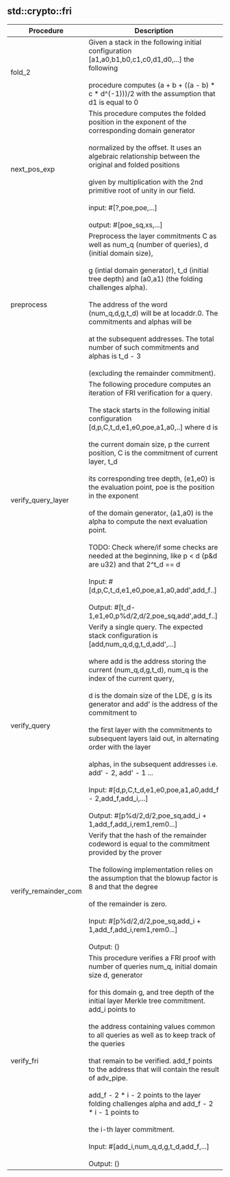 
## std::crypto::fri
| Procedure | Description |
| ----------- | ------------- |
| fold_2 | Given a stack in the following initial configuration [a1,a0,b1,b0,c1,c0,d1,d0,...] the following<br /><br />procedure computes (a + b + ((a - b) * c * d^(-1)))/2 with the assumption that d1 is equal to 0 |
| next_pos_exp | This procedure computes the folded position in the exponent of the corresponding domain generator<br /><br />normalized by the offset. It uses an algebraic relationship between the original and folded positions<br /><br />given by multiplication with the 2nd primitive root of unity in our field.<br /><br />input:    #[?,poe,poe,...]<br /><br />output:   #[poe_sq,xs,...] |
| preprocess | Preprocess the layer commitments C as well as num_q (number of queries), d (initial domain size),<br /><br />g (intial domain generator), t_d (initial tree depth) and (a0,a1) (the folding challenges alpha).<br /><br />The address of the word (num_q,d,g,t_d) will be at locaddr.0. The commitments and alphas will be<br /><br />at the subsequent addresses. The total number of such commitments and alphas is t_d - 3<br /><br />(excluding the remainder commitment). |
| verify_query_layer | The following procedure computes an iteration of FRI verification for a query.<br /><br />The stack starts in the following initial configuration [d,p,C,t_d,e1,e0,poe,a1,a0,..] where d is<br /><br />the current domain size, p the current position, C is the commitment of current layer, t_d<br /><br />its corresponding tree depth, (e1,e0) is the evaluation point, poe is the position in the exponent<br /><br />of the domain generator, (a1,a0) is the alpha to compute the next evaluation point.<br /><br />TODO: Check where/if some checks are needed at the beginning, like p < d (p&d are u32) and that 2^t_d == d<br /><br />Input: #[d,p,C,t_d,e1,e0,poe,a1,a0,add',add_f..]<br /><br />Output: #[t_d-1,e1,e0,p%d/2,d/2,poe_sq,add',add_f..] |
| verify_query | Verify a single query. The expected stack configuration is [add,num_q,d,g,t_d,add',...]<br /><br />where add is the address storing the current (num_q,d,g,t_d), num_q is the index of the current query,<br /><br />d is the domain size of the LDE, g is its generator and add' is the address of the commitment to<br /><br />the first layer with the commitments to subsequent layers laid out, in alternating order with the layer<br /><br />alphas, in the subsequent addresses i.e. add' - 2, add' - 1 ...<br /><br />Input:  #[d,p,C,t_d,e1,e0,poe,a1,a0,add_f - 2,add_f,add_i,...]<br /><br />Output: #[p%d/2,d/2,poe_sq,add_i + 1,add_f,add_i,rem1,rem0...] |
| verify_remainder_com | Verify that the hash of the remainder codeword is equal to the commitment provided by the prover<br /><br />The following implementation relies on the assumption that the blowup factor is 8 and that the degree<br /><br />of the remainder is zero.<br /><br />Input: #[p%d/2,d/2,poe_sq,add_i + 1,add_f,add_i,rem1,rem0...]<br /><br />Output: () |
| verify_fri | This procedure verifies a FRI proof with number of queries num_q, initial domain size d, generator<br /><br />for this domain g, and tree depth of the initial layer Merkle tree commitment. add_i points to<br /><br />the address containing values common to all queries as well as to keep track of the queries<br /><br />that remain to be verified. add_f points to the address that will contain the result of adv_pipe.<br /><br />add_f - 2 * i - 2 points to the layer folding challenges alpha and add_f - 2 * i - 1 points to<br /><br />the i-th layer commitment.<br /><br />Input: #[add_i,num_q,d,g,t_d,add_f,...]<br /><br />Output: () |
